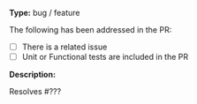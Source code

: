 **Type:** bug / feature

The following has been addressed in the PR:

* [ ] There is a related issue
* [ ] Unit or Functional tests are included in the PR

<!--
Our bots should ensure:
* [ ] The PR passes CI testing
-->

**Description:**

Resolves #???